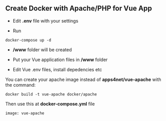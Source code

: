 ## Create Docker with Apache/PHP for Vue App

* Edit **.env** file with your settings

* Run 
```
docker-compose up -d
```

* **/www** folder will be created

* Put your Vue application files in **/www** folder

* Edit Vue .env files, install depedencies etc

You can create your apache image instead of **apps4net/vue-apache** with the command:

```
docker build -t vue-apache docker/apache
```

Then use this at **docker-compose.yml** file

``` 
image: vue-apache
```